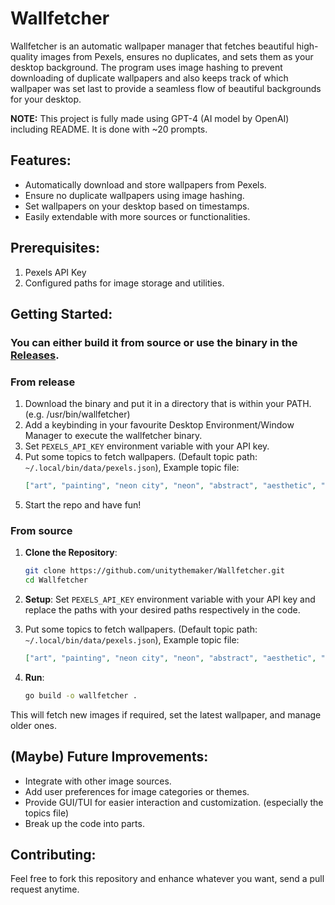 # Wallfetcher

Wallfetcher is an automatic wallpaper manager that fetches beautiful high-quality images from Pexels, ensures no duplicates, and sets them as your desktop background. The program uses image hashing to prevent downloading of duplicate wallpapers and also keeps track of which wallpaper was set last to provide a seamless flow of beautiful backgrounds for your desktop.

**NOTE:** This project is fully made using GPT-4 (AI model by OpenAI) including README. It is done with ~20 prompts.

## Features:

- Automatically download and store wallpapers from Pexels.
- Ensure no duplicate wallpapers using image hashing.
- Set wallpapers on your desktop based on timestamps.
- Easily extendable with more sources or functionalities.

## Prerequisites:

1. Pexels API Key
2. Configured paths for image storage and utilities.

## Getting Started:

### You can either build it from source or use the binary in the [Releases](https://github.com/unitythemaker/Wallfetcher/releases).

### From release

1. Download the binary and put it in a directory that is within your PATH. (e.g. /usr/bin/wallfetcher)
2. Add a keybinding in your favourite Desktop Environment/Window Manager to execute the wallfetcher binary.
3. Set ``PEXELS_API_KEY`` environment variable with your API key.
4. Put some topics to fetch wallpapers. (Default topic path: ``~/.local/bin/data/pexels.json``), Example topic file:
    ```json
    ["art", "painting", "neon city", "neon", "abstract", "aesthetic", "conceptual", "motivational quotes"]
    ```
5. Start the repo and have fun!

### From source

1. **Clone the Repository**:
    ```bash
    git clone https://github.com/unitythemaker/Wallfetcher.git
    cd Wallfetcher
    ```
2. **Setup**:
   Set ``PEXELS_API_KEY`` environment variable with your API key and replace the paths with your desired paths respectively in the code.

3. Put some topics to fetch wallpapers. (Default topic path: ``~/.local/bin/data/pexels.json``), Example topic file:
    ```json
    ["art", "painting", "neon city", "neon", "abstract", "aesthetic", "conceptual", "motivational quotes"]
    ```

4. **Run**:
    ```bash
    go build -o wallfetcher .
    ```

This will fetch new images if required, set the latest wallpaper, and manage older ones.

## (Maybe) Future Improvements:

- Integrate with other image sources.
- Add user preferences for image categories or themes.
- Provide GUI/TUI for easier interaction and customization. (especially the topics file)
- Break up the code into parts.

## Contributing:

Feel free to fork this repository and enhance whatever you want, send a pull request anytime.
